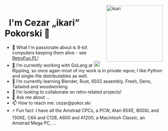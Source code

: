 <img align="right" src="https://user-images.githubusercontent.com/811702/198874826-3ea811a2-e920-4fa0-b8f5-132789ff92f3.gif" alt="ikari" width="180px" />

# &nbsp; I'm Cezar „ikari” Pokorski 👋 

- 👾 What I'm passionate about is 8-bit computers keeping them alive - see [RetroFun.PL](https://retrofun.pl/)!
- 🔭 I’m currently working with GoLang  at <img height="20" align="baseline" alt="Rippling logo" src="https://user-images.githubusercontent.com/811702/198876139-fd86569b-4c40-42d8-aeee-a4eaae8a2cbc.png" /> Rippling, so once again most of my work is in private repos; I like Python and single-file distributables as well.
- 🌱 I’m currently learning Blender, Rust, 6502 assembly, Fresh, Deno, Tailwind and woodworking
- 👯 I’m looking to collaborate on retro-related projects!
- 💬 Ask me about ...
- 📫 How to reach me: cezar&#x40;pokor.ski
- ⚡ Fun fact: I have *all* the Amstrad CPCs, a PCW, Atari 65XE, 800XL and 130XE, C64 and C128, A600 and A1200, a Macintosh Classic, an Amstrad Mega PC, ...
